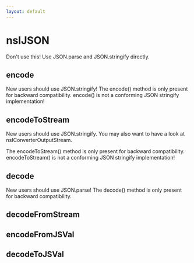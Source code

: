 ```yaml
---
layout: default
---
```


# nsIJSON #

Don't use this!  Use JSON.parse and JSON.stringify directly.


## encode ##

New users should use JSON.stringify!
The encode() method is only present for backward compatibility.
encode() is not a conforming JSON stringify implementation!


## encodeToStream ##

New users should use JSON.stringify.
You may also want to have a look at nsIConverterOutputStream.

The encodeToStream() method is only present for backward compatibility.
encodeToStream() is not a conforming JSON stringify implementation!


## decode ##

New users should use JSON.parse!
The decode() method is only present for backward compatibility.


## decodeFromStream ##

## encodeFromJSVal ##

## decodeToJSVal ##
